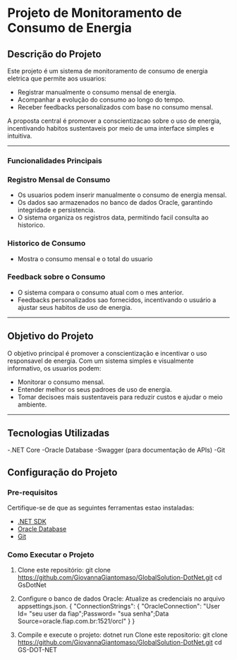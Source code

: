 # Projeto de Monitoramento de Consumo de Energia

## Descrição do Projeto

Este projeto é um sistema de monitoramento de consumo de energia eletrica que permite aos usuarios:
- Registrar manualmente o consumo mensal de energia.
- Acompanhar a evolução do consumo ao longo do tempo.
- Receber feedbacks personalizados com base no consumo mensal.

A proposta central é promover a conscientizacao sobre o uso de energia, incentivando habitos sustentaveis por meio de uma interface simples e intuitiva.

---

### Funcionalidades Principais

### Registro Mensal de Consumo
- Os usuarios podem inserir manualmente o consumo de energia mensal.
- Os dados sao armazenados no banco de dados Oracle, garantindo integridade e persistencia.
- O sistema organiza os registros data, permitindo facil consulta ao historico.

### Historico de Consumo
- Mostra o consumo mensal e o total do usuario 

### Feedback sobre o Consumo
- O sistema compara o consumo atual com o mes anterior.
- Feedbacks personalizados sao fornecidos, incentivando o usuário a ajustar seus habitos de uso de energia.

---

##  Objetivo do Projeto

O objetivo principal é promover a conscientização e incentivar o uso responsavel de energia. Com um sistema simples e visualmente informativo, os usuarios podem:
- Monitorar o consumo mensal.
- Entender melhor os seus padroes de uso de energia.
- Tomar decisoes mais sustentaveis para reduzir custos e ajudar o meio ambiente.

---
 ## Tecnologias Utilizadas

-.NET Core
-Oracle Database
-Swagger (para documentação de APIs)
-Git

## Configuração do Projeto

### Pre-requisitos

Certifique-se de que as seguintes ferramentas estao instaladas:
- [.NET SDK](https://dotnet.microsoft.com/download)
- [Oracle Database](https://www.oracle.com/database/)
- [Git](https://git-scm.com/)

### Como Executar o Projeto

1. Clone este repositório:
git clone https://github.com/GiovannaGiantomaso/GlobalSolution-DotNet.git
cd GsDotNet

2. Configure o banco de dados Oracle:
Atualize as credenciais no arquivo appsettings.json.
{
    "ConnectionStrings": {
       "OracleConnection": "User Id= "seu user da fiap";Password= "sua senha";Data Source=oracle.fiap.com.br:1521/orcl"
    }
}

3. Compile e execute o projeto:
dotnet run
   Clone este repositorio:
   git clone https://github.com/GiovannaGiantomaso/GlobalSolution-DotNet.git
   cd GS-DOT-NET
